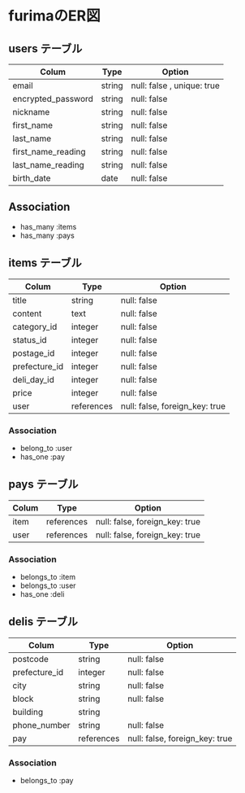 # furimaのER図

## users テーブル

| Colum              | Type | Option                   |
|--------------------|------|--------------------------|
| email              |string|null: false , unique: true|
| encrypted_password |string|null: false               |
| nickname           |string|null: false               |
| first_name         |string|null: false               |
| last_name          |string|null: false               |
| first_name_reading |string|null: false               |
| last_name_reading  |string|null: false               |
| birth_date         |date  |null: false               |



## Association

- has_many :items
- has_many :pays

## items テーブル

| Colum              | Type      | Option                       |
|--------------------|-----------|------------------------------|
| title              |string     |null: false                   |
| content            |text       |null: false                   |
| category_id        |integer    |null: false                   |
| status_id          |integer    |null: false                   |
| postage_id         |integer    |null: false                   |
| prefecture_id      |integer    |null: false                   |
| deli_day_id        |integer    |null: false                    |
| price              |integer    |null: false                    |
| user               |references |null: false, foreign_key: true|


### Association

- belong_to :user
- has_one :pay

## pays テーブル

| Colum              | Type      | Option                       |
|--------------------|-----------|------------------------------|
| item               |references |null: false, foreign_key: true|
| user               |references |null: false, foreign_key: true|

### Association

- belongs_to :item
- belongs_to :user
- has_one :deli

## delis テーブル

| Colum              | Type      | Option                       |
|--------------------|-----------|------------------------------|
| postcode           |string     |null: false                   |
| prefecture_id      |integer    |null: false                   |
| city               |string     |null: false                   |
| block              |string     |null: false                   |
| building           |string     |                              |
| phone_number       |string    |null: false                   |
| pay                |references |null: false, foreign_key: true|

### Association

- belongs_to :pay
